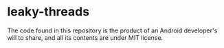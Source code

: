 leaky-threads
=============

The code found in this repository is the product of an Android developer's will to share, and all its contents are under MIT license.
